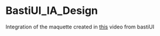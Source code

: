 # BastiUI_IA_Design
 
Integration of the maquette created in [this](https://www.youtube.com/watch?v=aECavSCCuzg&ab_channel=BastiUi) video from bastiUI
